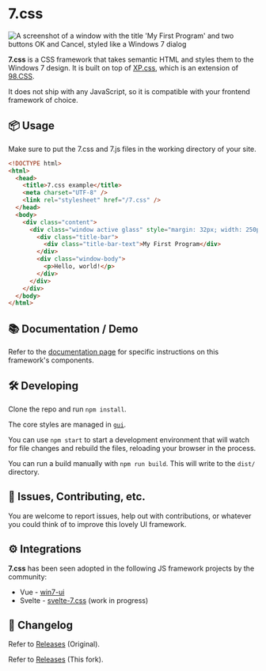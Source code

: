# 7.css

![A screenshot of a window with the title 'My First Program' and two buttons OK and Cancel, styled like a Windows 7 dialog](/docs/window.png)

**7.css** is a CSS framework that takes semantic HTML and styles them to the Windows 7 design.
It is built on top of [XP.css](https://github.com/botoxparty/XP.css), which is an extension of [98.CSS](https://github.com/jdan/98.css).

It does not ship with any JavaScript, so it is compatible with your frontend framework of choice.

## 📦 Usage

Make sure to put the 7.css and 7.js files in the working directory of your site.

```html
<!DOCTYPE html>
<html>
  <head>
    <title>7.css example</title>
    <meta charset="UTF-8" />
    <link rel="stylesheet" href="/7.css" />
  </head>
  <body>
    <div class="content">
      <div class="window active glass" style="margin: 32px; width: 250px">
        <div class="title-bar">
          <div class="title-bar-text">My First Program</div>
        </div>
        <div class="window-body">
          <p>Hello, world!</p>
        </div>
      </div>
    </div>
  </body>
</html>
```

## 📚 Documentation / Demo

Refer to the [documentation page](https://khang-nd.github.io/7.css/) for specific instructions on this framework's components.

## 🛠 Developing

Clone the repo and run `npm install`.

The core styles are managed in [`gui`](https://github.com/Unseeable8710/7.css/tree/main/gui).

You can use `npm start` to start a development environment that will watch for file changes and rebuild the files, reloading your browser in the process.

You can run a build manually with `npm run build`. This will write to the `dist/` directory.

## 📝 Issues, Contributing, etc.

You are welcome to report issues, help out with contributions, or whatever you could think of to improve this lovely UI framework.

## ⚙ Integrations

**7.css** has been seen adopted in the following JS framework projects by the community:

- Vue - [win7-ui](https://github.com/Visnalize/win7-ui)
- Svelte - [svelte-7.css](https://github.com/JericoFX/svelte-7.css) (work in progress)

## 📜 Changelog

Refer to [Releases](https://github.com/khang-nd/7.css/releases) (Original).

Refer to [Releases](https://github.com/Unseeable8710/7.css/releases) (This fork).
